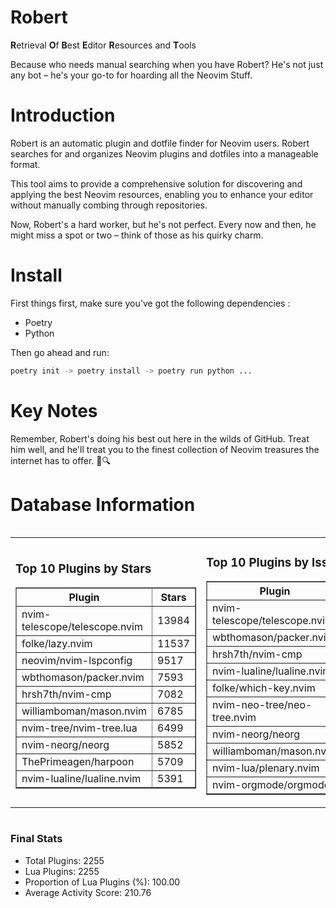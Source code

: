 # Robert

**R**etrieval
**O**f
**B**est
**E**ditor
**R**esources and
**T**ools

Because who needs manual searching when you have Robert?
He's not just any bot – he's your go-to for hoarding all the Neovim Stuff.

# Introduction
Robert is an automatic plugin and dotfile finder for Neovim users. Robert searches for and organizes Neovim plugins and dotfiles into a manageable format.

This tool aims to provide a comprehensive solution for discovering and applying the best Neovim resources, enabling you to enhance your editor without manually combing through repositories.

Now, Robert's a hard worker, but he's not perfect. Every now and then, he might miss a spot or two – think of those as his quirky charm. 

# Install
 First things first, make sure you've got the following dependencies :
  - Poetry 
  - Python 

Then go ahead and run:

```bash
poetry init -> poetry install -> poetry run python ...
```
# Key Notes

Remember, Robert's doing his best out here in the wilds of GitHub. Treat him well, and he'll treat you to the finest collection of Neovim treasures the internet has to offer. 🎩🔍


# Database Information

<div style='display:flex;flex-direction:row;justify-content:space-between;'><table><tr><td><h3>Top 10 Plugins by Stars</h3><table border="1"><tr><th>Plugin</th><th>Stars</th></tr><tr><td>nvim-telescope/telescope.nvim</td><td>13984</td></tr><tr><td>folke/lazy.nvim</td><td>11537</td></tr><tr><td>neovim/nvim-lspconfig</td><td>9517</td></tr><tr><td>wbthomason/packer.nvim</td><td>7593</td></tr><tr><td>hrsh7th/nvim-cmp</td><td>7082</td></tr><tr><td>williamboman/mason.nvim</td><td>6785</td></tr><tr><td>nvim-tree/nvim-tree.lua</td><td>6499</td></tr><tr><td>nvim-neorg/neorg</td><td>5852</td></tr><tr><td>ThePrimeagen/harpoon</td><td>5709</td></tr><tr><td>nvim-lualine/lualine.nvim</td><td>5391</td></tr></table></td><td><h3>Top 10 Plugins by Issues</h3><table border="1"><tr><th>Plugin</th><th>Issues</th></tr><tr><td>nvim-telescope/telescope.nvim</td><td>323</td></tr><tr><td>wbthomason/packer.nvim</td><td>305</td></tr><tr><td>hrsh7th/nvim-cmp</td><td>224</td></tr><tr><td>nvim-lualine/lualine.nvim</td><td>197</td></tr><tr><td>folke/which-key.nvim</td><td>189</td></tr><tr><td>nvim-neo-tree/neo-tree.nvim</td><td>173</td></tr><tr><td>nvim-neorg/neorg</td><td>162</td></tr><tr><td>williamboman/mason.nvim</td><td>156</td></tr><tr><td>nvim-lua/plenary.nvim</td><td>116</td></tr><tr><td>nvim-orgmode/orgmode</td><td>100</td></tr></table></td><td><h3>Top 10 Plugins by Forks</h3><table border="1"><tr><th>Plugin</th><th>Forks</th></tr><tr><td>neovim/nvim-lspconfig</td><td>1997</td></tr><tr><td>nvim-telescope/telescope.nvim</td><td>771</td></tr><tr><td>nvim-tree/nvim-tree.lua</td><td>597</td></tr><tr><td>nvim-lualine/lualine.nvim</td><td>446</td></tr><tr><td>hrsh7th/nvim-cmp</td><td>347</td></tr><tr><td>folke/tokyonight.nvim</td><td>342</td></tr><tr><td>ThePrimeagen/harpoon</td><td>338</td></tr><tr><td>jackMort/ChatGPT.nvim</td><td>293</td></tr><tr><td>nvimdev/lspsaga.nvim</td><td>277</td></tr><tr><td>folke/lazy.nvim</td><td>270</td></tr></table></td></tr></table></div>

### Final Stats
- Total Plugins: 2255
- Lua Plugins: 2255
- Proportion of Lua Plugins (%): 100.00
- Average Activity Score: 210.76
